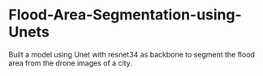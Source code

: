 # Flood-Area-Segmentation-using-Unets
Built a model using Unet with resnet34 as backbone to segment the flood area from the drone images of a city.
